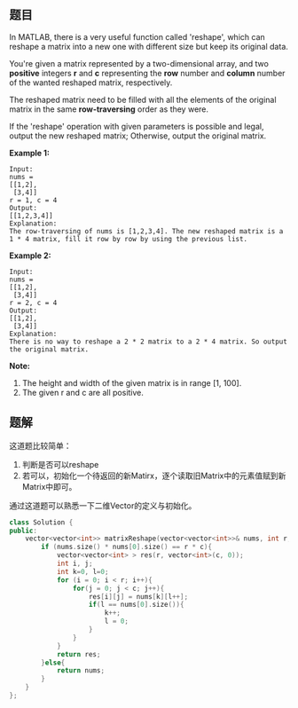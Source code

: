 ## 题目

In MATLAB, there is a very useful function called 'reshape', which can reshape a matrix into a new one with different size but keep its original data.

You're given a matrix represented by a two-dimensional array, and two **positive** integers **r** and **c** representing the **row** number and **column** number of the wanted reshaped matrix, respectively.

The reshaped matrix need to be filled with all the elements of the original matrix in the same **row-traversing** order as they were.

If the 'reshape' operation with given parameters is possible and legal, output the new reshaped matrix; Otherwise, output the original matrix.

**Example 1:**

```
Input: 
nums = 
[[1,2],
 [3,4]]
r = 1, c = 4
Output: 
[[1,2,3,4]]
Explanation:
The row-traversing of nums is [1,2,3,4]. The new reshaped matrix is a 1 * 4 matrix, fill it row by row by using the previous list.

```

**Example 2:**

```
Input: 
nums = 
[[1,2],
 [3,4]]
r = 2, c = 4
Output: 
[[1,2],
 [3,4]]
Explanation:
There is no way to reshape a 2 * 2 matrix to a 2 * 4 matrix. So output the original matrix.

```

**Note:**

1. The height and width of the given matrix is in range [1, 100].
2. The given r and c are all positive.



## 题解

这道题比较简单：

1. 判断是否可以reshape
2. 若可以，初始化一个待返回的新Matirx，逐个读取旧Matrix中的元素值赋到新Matrix中即可。


通过这道题可以熟悉一下二维Vector的定义与初始化。

```cpp
class Solution {
public:
    vector<vector<int>> matrixReshape(vector<vector<int>>& nums, int r, int c) {
        if (nums.size() * nums[0].size() == r * c){
            vector<vector<int> > res(r, vector<int>(c, 0));
            int i, j;
            int k=0, l=0;
            for (i = 0; i < r; i++){
                for(j = 0; j < c; j++){
                    res[i][j] = nums[k][l++];
                    if(l == nums[0].size()){
                        k++;
                        l = 0;
                    }
                }
            }
            return res;
        }else{
            return nums;
        }
    }
};
```









